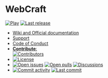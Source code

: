 # WebCraft

[![Play](https://img.shields.io/website?down_color=%23F00&down_message=Website%20down&label=Play&up_color=%2308F&up_message=Website%20online&url=https%3A%2F%2Fwebcraft.wixonic.fr)](https://webcraft.wixonic.fr) [![Last release](https://img.shields.io/github/v/release/Wix-Productions/WebCraft?color=%2308F&label=Last%20release)](https://github.com/Wix-Productions/WebCraft/releases/latest)

- [Wiki and Official documentation](https://github.com/Wix-Productions/WebCraft/wiki)
- [Support](https://github.com/Wix-Productions/WebCraft/blob/Default/.github/SUPPORT.md)
- [Code of Conduct](https://github.com/Wix-Productions/WebCraft/blob/Default/.github/CODE_OF_CONDUCT.md)
- [**Contribute**:<br />![Contributors](https://img.shields.io/github/contributors/Wix-Productions/WebCraft?color=%2308F&label=Contributors)](https://github.com/Wix-Productions/WebCraft/blob/Default/.github/CONTRIBUTING.md)
- [![License](https://img.shields.io/github/license/Wix-Productions/WebCraft?color=%23555&label=License)](https://github.com/Wix-Productions/WebCraft/blob/Default/LICENSE.txt)
- [![Open issues](https://img.shields.io/github/issues-raw/Wix-Productions/WebCraft?color=%2308F&label=Open%20issues)](https://github.com/Wix-Productions/WebCraft/issues) [![Open pulls](https://img.shields.io/github/issues-pr-raw/Wix-Productions/WebCraft?color=%2308F&label=Open%20pulls)](https://github.com/Wix-Productions/WebCraft/pulls) [![Discussions](https://img.shields.io/github/discussions/Wix-Productions/WebCraft?color=%2308F&label=Discussions)](https://github.com/Wix-Productions/WebCraft/discussions)
- [![Commit activity](https://img.shields.io/github/commit-activity/m/Wix-Productions/WebCraft?color=%2308F&label=Commit%20activity)](https://github.com/Wix-Productions/WebCraft/graphs/commit-activity) [![Last commit](https://img.shields.io/github/last-commit/Wix-Productions/WebCraft?color=%2308F&label=Last%20commit)](https://github.com/Wix-Productions/WebCraft/commits/Default)
